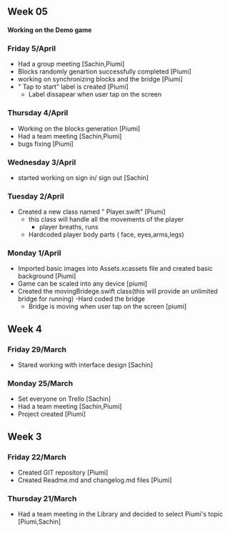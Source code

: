 
## Week 05

#### Working on the Demo game

### Friday 5/April
- Had a group meeting [Sachin,Piumi]
- Blocks randomly genartion successfully completed [Piumi]
- working on synchronizing blocks and the bridge [Piumi]
- " Tap to start" label is created [Piumi]
    - Label dissapear when user tap on the screen

### Thursday 4/April 
- Working on the blocks generation [Piumi]
- Had a team meeting [Sachin,Piumi]
- bugs fixing [Piumi]

### Wednesday 3/April
- started working on sign in/ sign out [Sachin]


### Tuesday 2/April

- Created a new class named " Player.swift" [Piumi]
    - this class will handle all the movements of the player
        - player breaths, runs
    - Hardcoded player body parts ( face, eyes,arms,legs)

### Monday 1/April

- Imported basic images into Assets.xcassets file and created basic background [Piumi]
- Game can be scaled into any device [piumi]
- Created the movingBridege.swift class(this will provide an unlimited bridge for running)
-Hard coded the bridge
    - Bridge is moving when user tap on the screen [piumi]

## Week 4

### Friday 29/March
- Stared working with interface design [Sachin]


### Monday 25/March
- Set everyone on Trello [Sachin]
- Had a team meeting [Sachin,Piumi]
- Project created [Piumi]

## Week 3

### Friday 22/March
- Created GIT repository [Piumi]
- Created Readme.md and changelog.md files [Piumi]


### Thursday 21/March
- Had a team meeting in the Library and decided to select Piumi's topic [Piumi,Sachin]

